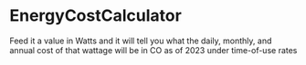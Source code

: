 # EnergyCostCalculator
Feed it a value in Watts and it will tell you what the daily, monthly, and annual cost of that wattage will be in CO as of 2023 under time-of-use rates
